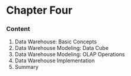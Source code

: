 # Chapter Four

### Content

1. Data Warehouse: Basic Concepts
2. Data Warehouse Modeling: Data Cube
3. Data Warehouse Modeling: OLAP Operations
4. Data Warehouse Implementation
5. Summary
